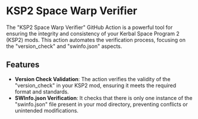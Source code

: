# KSP2 Space Warp Verifier

The "KSP2 Space Warp Verifier" GitHub Action is a powerful tool for ensuring the integrity and consistency of your Kerbal Space Program 2 (KSP2) mods. This action automates the verification process, focusing on the "version_check" and "swinfo.json" aspects.

## Features

- **Version Check Validation**: The action verifies the validity of the "version_check" in your KSP2 mod, ensuring it meets the required format and standards.
- **SWInfo.json Verification**: It checks that there is only one instance of the "swinfo.json" file present in your mod directory, preventing conflicts or unintended modifications.
